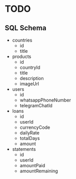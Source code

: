 # TODO

## SQL Schema

- countries
  - id
  - title
- products
  - id
  - countryId
  - title
  - description
  - imageUrl
- users
  - id
  - whatsappPhoneNumber
  - telegramChatId
- loans
  - id
  - userId
  - currencyCode
  - dailyRate
  - totalDays
  - amount
- statements
  - id
  - userId
  - amountPaid
  - amountRemaining
